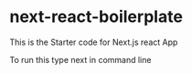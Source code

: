 # next-react-boilerplate
This is the Starter code for Next.js react App 


To run this type next in command line

